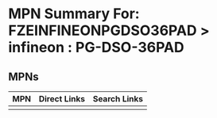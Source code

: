 



# MPN Summary For: FZEINFINEONPGDSO36PAD > infineon : PG-DSO-36PAD

## MPNs
  

|MPN|Direct Links|Search Links|
| :--- | :--- | :--- |
||||
